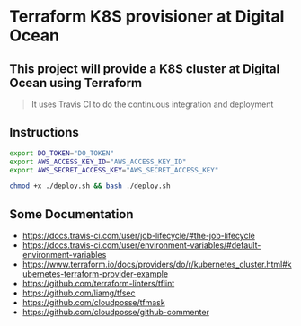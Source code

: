 # Terraform K8S provisioner at Digital Ocean

## This project will provide a K8S cluster at Digital Ocean using Terraform

> It uses Travis CI to do the continuous integration and deployment

## Instructions

```bash
export DO_TOKEN="DO_TOKEN"
export AWS_ACCESS_KEY_ID="AWS_ACCESS_KEY_ID"
export AWS_SECRET_ACCESS_KEY="AWS_SECRET_ACCESS_KEY"

chmod +x ./deploy.sh && bash ./deploy.sh
```

## Some Documentation

- https://docs.travis-ci.com/user/job-lifecycle/#the-job-lifecycle
- https://docs.travis-ci.com/user/environment-variables/#default-environment-variables
- https://www.terraform.io/docs/providers/do/r/kubernetes_cluster.html#kubernetes-terraform-provider-example
- https://github.com/terraform-linters/tflint
- https://github.com/liamg/tfsec
- https://github.com/cloudposse/tfmask
- https://github.com/cloudposse/github-commenter
